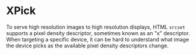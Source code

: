 # XPick

To serve high resolution images to high resolution displays, HTML `srcset` supports a pixel density descriptor, sometimes known as an "x" descriptor. When targeting a specific device, it can be hard to understand what image the device picks as the available pixel density descriptors change.